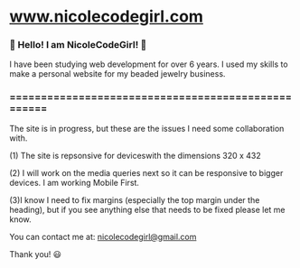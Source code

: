 # www.nicolecodegirl.com

### :purple_heart: Hello! I am NicoleCodeGirl! :purple_heart:

I have been studying web development for over 6 years. I used my skills to make a personal website for my beaded jewelry business. 

### ===================================================

The site is in progress, but these are the issues I need some collaboration with. 

(1) The site is repsonsive for deviceswith the dimensions 320 x 432

(2) I will work on the media queries next so it can be responsive to bigger devices. 
    I am working Mobile First. 

(3)I know I need to fix margins (especially the top margin under the heading), but if you see anything else that needs to be fixed please let me know. 

You can contact me at:
nicolecodegirl@gmail.com

Thank you! 😃
